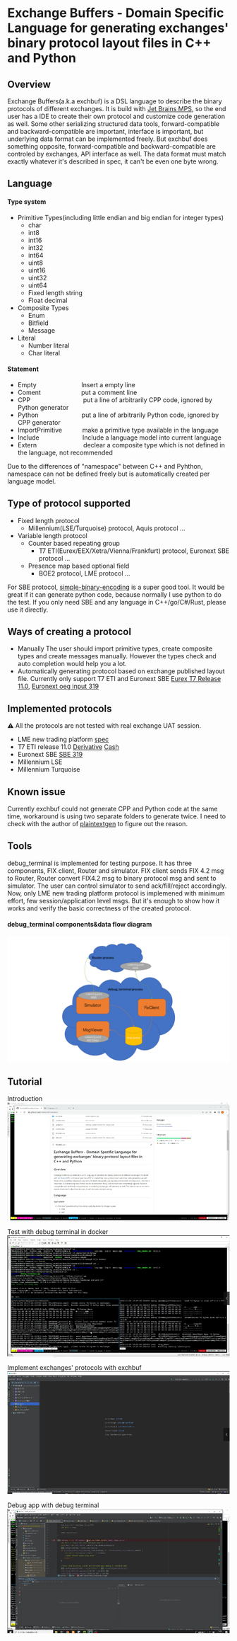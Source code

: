 # Exchange Buffers - Domain Specific Language for generating exchanges' binary protocol layout files in C++ and Python

## Overview
Exchange Buffers(a.k.a exchbuf) is a DSL language to describe the binary protocols of different exchanges. It is build with [Jet Brains MPS](https://www.jetbrains.com/mps/), so the end user has a IDE to create their own protocol and customize code generation as well. 
Some other serializing structured data tools, forward-compatible and backward-compatible are important, interface is important, but underlying data format can be implemented freely. But exchbuf does something opposite, forward-compatible and backward-compatible are controled by exchanges, API interface as well. The data format must match exactly whatever it's described in spec, it can't be even one byte wrong.

## Language
#### Type system
+ Primitive Types(including little endian and big endian for integer types)
   + char
   + int8
   + int16
   + int32
   + int64
   + uint8
   + uint16
   + uint32
   + uint64
   + Fixed length string
   + Float decimal
+ Composite Types
   + Enum
   + Bitfield
   + Message
+ Literal
   + Number literal
   + Char literal

#### Statement
- Empty &emsp;&emsp;&emsp;&emsp;&emsp;&emsp;&emsp;Insert a empty line
- Coment &emsp;&emsp;&emsp;&emsp;&emsp;&emsp; put a comment line
- CPP &emsp;&emsp;&emsp;&emsp;&emsp;&emsp;&emsp;&emsp; put a line of arbitrarily CPP code, ignored by Python generator
- Python&emsp;&emsp;&emsp;&emsp;&emsp;&emsp;&emsp;put a line of arbitrarily Python code, ignored by CPP generator
- ImportPrimitive&emsp;&emsp;&emsp; make a primitive type available in the language
- Include&emsp;&emsp;&emsp;&emsp;&emsp;&emsp;&emsp;Include a language model into current language
- Extern &emsp;&emsp; &emsp;&emsp;&emsp;&emsp;&emsp;declear a composite type which is not defined  in the language, not recommended

Due to the differences of "namespace" between C++ and Pyhthon, namespace can not be defined freely but is automatically created per language model.

## Type of protocol supported
+ Fixed length protocol
    - Millennium(LSE/Turquoise) protocol, Aquis protocol ...
+ Variable length protocol
    + Counter based repeating group
	   - T7 ETI(Eurex/EEX/Xetra/Vienna/Frankfurt) protocol, Euronext SBE protocol ...  
	+ Presence map based optional field
	   - BOE2 protocol, LME protocol ...

For SBE protocol, [simple-binary-encoding](https://github.com/real-logic/simple-binary-encoding) is a super good tool. It would be great if it can generate python code, because normally I use python to do the test. If you only need SBE and any language in C++/go/C#/Rust, please use it directly.

## Ways of creating a protocol
+ Manually
   The user should import primitive types, create composite types and create messages manually. However the types check and auto completion would help you a lot.
+ Automatically generating protocol based on exchange published layout file.
   Currently only support T7 ETI and Euronext SBE
   [Eurex T7 Release 11.0](https://www.eurex.com/resource/blob/3210092/a6b065cbbe66fcfe5f51cedb6857477c/data/T7_R.11.0_Enhanced_Trading_Interface_-_XSD_XML_representation_and_layouts_v.1.1.zip), 
  [Euronext oeg input 319](https://connect2.euronext.com/sites/default/files/it-documentation/oeg_binary_sbe_input_319.xml)

## Implemented protocols
:warning: All the protocols are not tested with real exchange UAT session.
+ LME new trading platform [spec](https://www.lme.com/-/media/Files/Trading/New-initiatives/New-trading-platform/Timeline/Binary-Order-Entry-Specification-v1-1.pdf)
+ T7 ETI release 11.0  [Derivative](https://www.eurex.com/resource/blob/3210088/470b55382efb43ba9e23f99b4153a6a4/data/T7_Enhanced_Trading_Interface_-_Derivatives_Message_Reference_v.11.0-D0002.pdf) [Cash](https://www.eurex.com/resource/blob/3210090/7cff31abf8d5b2c3bcd0911e41911134/data/T7_Enhanced_Trading_Interface_-_Cash_Message_Reference_v.11.0-C0002.pdf)
+ Euronext SBE [SBE 319](https://connect2.euronext.com/sites/default/files/it-documentation/Euronext%20Cash%20and%20Derivatives%20Markets%20-%20Optiq%20OEG%20SBE%20Messages%20-%20Interface%20Specification%20-%20External%20-%20v5.19.0%20%2BTC.pdf)
+ Millennium LSE
+ Millennium Turquoise

## Known issue
Currently exchbuf could not generate CPP and Python code at the same time, workaround is using two separate folders to generate twice. I need to check with the author of [plaintextgen](https://plugins.jetbrains.com/plugin/8444-com-dslfoundry-plaintextgen) to figure out the reason.

## Tools
debug_terminal is implemented for testing purpose. It has three components, FIX client, Router and simulator.
FIX client sends FIX 4.2 msg to Router, Router convert FIX4.2 msg to binary protocol msg and sent to simulator. The user can control simulator to send ack/fill/reject accordingly.
Now, only LME new trading platform protocol is implemened with minimum effort, few session/application level msgs. But it's enough to show how it works and verify the basic correctness of the created protocol.

#### debug_terminal components&data flow diagram
![](https://github.com/ChrisYan6807/exchbuf/blob/master/md_resource/debug_terminal.png)

## Tutorial

Introduction
[![exchbuf introduction](https://github.com/ChrisYan6807/exchbuf/blob/master/md_resource/introduction.png)](https://youtu.be/vmPxBBfTLOg)

Test with debug terminal in docker
[![test in docker](https://github.com/ChrisYan6807/exchbuf/blob/master/md_resource/docker.png)](https://youtu.be/Sxk45JLn_T4)

Implement exchanges' protocols with exchbuf
[![implement protocols](https://github.com/ChrisYan6807/exchbuf/blob/master/md_resource/mps.png)](https://youtu.be/yQzdi4piDfo)

Debug app with debug terminal
[![debug](https://github.com/ChrisYan6807/exchbuf/blob/master/md_resource/debug.png)](https://youtu.be/1tCxyM2PlPo)




